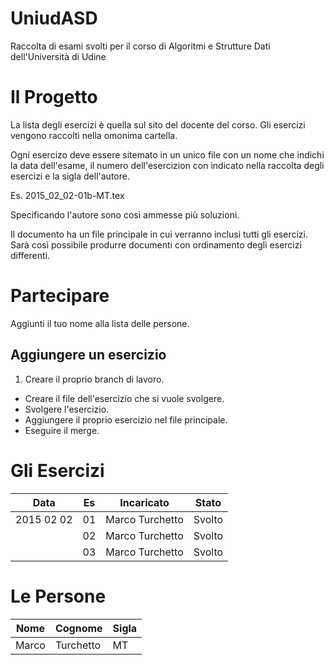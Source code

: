 # UniudASD
Raccolta di esami svolti per il corso di Algoritmi e Strutture Dati dell'Università di Udine

# Il Progetto

La lista degli esercizi è quella sul sito del docente del corso.
Gli esercizi vengono raccolti nella omonima cartella.

Ogni esercizo deve essere sitemato in un unico file con un nome che indichi la data dell'esame, il numero dell'esercizion con indicato nella raccolta degli esercizi e la sigla dell'autore.

Es. 2015_02_02-01b-MT.tex

Specificando l'autore sono così ammesse più soluzioni.

Il documento ha un file principale in cui verranno inclusi tutti gli esercizi.
Sarà così possibile produrre documenti con ordinamento degli esercizi differenti.

# Partecipare

Aggiunti il tuo nome alla lista delle persone.

## Aggiungere un esercizio

1. Creare il proprio branch di lavoro.
- Creare il file dell'esercizio che si vuole svolgere.
- Svolgere l'esercizio.
- Aggiungere il proprio esercizio nel file principale.
- Eseguire il merge.



# Gli Esercizi

| Data          | Es  | Incaricato      | Stato         |
| ------------- | --- | --------------- | ------------- |
| 2015 02 02    | 01  | Marco Turchetto | Svolto        |
|               | 02  | Marco Turchetto | Svolto        |
|               | 03  | Marco Turchetto | Svolto        |

# Le Persone

| Nome          | Cognome      | Sigla | 
| ------------- |------------- | ----- |
| Marco         |Turchetto     | MT    |
